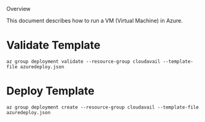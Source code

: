 Overview

This document describes how to run a VM (Virtual Machine) in Azure.

# Validate Template
`az group deployment validate --resource-group cloudavail --template-file azuredeploy.json`

# Deploy Template
`az group deployment create --resource-group cloudavail --template-file azuredeploy.json`